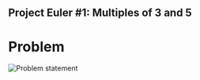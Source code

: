 ## Project Euler #1: Multiples of 3 and 5

# Problem

![Problem statement]("./assets/images/definition.png")
